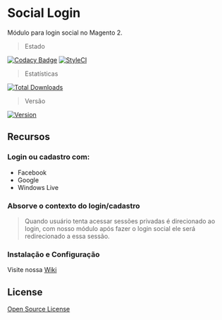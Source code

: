 # Social Login
Módulo para login social no Magento 2.

> Estado

[![Codacy Badge](https://app.codacy.com/project/badge/Grade/98f45aff47c44307baf8c913b41d5d2f)](https://www.codacy.com/manual/elisei/social-login?utm_source=github.com&amp;utm_medium=referral&amp;utm_content=elisei/social-login&amp;utm_campaign=Badge_Grade)
[![StyleCI](https://styleci.io/repos/273519578/shield)](https://styleci.io/repos/273519578)

> Estatísticas

[![Total Downloads](https://poser.pugx.org/o2ti/social-login/downloads)](https://packagist.org/packages/social-login)

> Versão

[![Version](https://poser.pugx.org/o2ti/social-login/version)](//packagist.org/packages/o2ti/social-login)

## Recursos

### Login ou cadastro com:

*   Facebook
*   Google
*   Windows Live

### Absorve o contexto do login/cadastro

> Quando usuário tenta acessar sessões privadas é direcionado ao login, com nosso módulo após fazer o login social ele será redirecionado a essa sessão.

### Instalação e Configuração

Visite nossa [Wiki](wiki)

## License

[Open Source License](LICENSE.txt)
